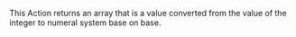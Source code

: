 This Action returns an array that is a value converted from the value of the integer to numeral system base on base.
